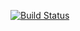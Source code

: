 [![Build Status](https://api.travis-ci.org/ThibaudLanglais/POO_TP1.png?branch=master)](https://travis-ci.org/ThibaudLanglais/POO_TP1)
